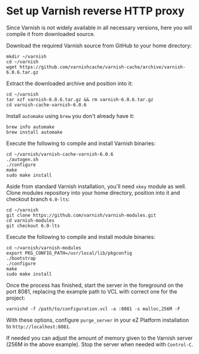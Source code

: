 # Set up Varnish reverse HTTP proxy

Since Varnish is not widely available in all necessary versions, here you will
compile it from downloaded source.

Download the required Varnish source from GitHub to your home directory:

```console
mkdir ~/varnish
cd ~/varnish
wget https://github.com/varnishcache/varnish-cache/archive/varnish-6.0.6.tar.gz
```

Extract the downloaded archive and position into it:

```console
cd ~/varnish
tar xzf varnish-6.0.6.tar.gz && rm varnish-6.0.6.tar.gz
cd varnish-cache-varnish-6.0.6
```

Install `automake` using `brew` you don't already have it:

```console
brew info automake
brew install automake
```

Execute the following to compile and install Varnish binaries:

```console
cd ~/varnish/varnish-cache-varnish-6.0.6
./autogen.sh
./configure
make
sudo make install
```

Aside from standard Varnish installation, you'll need `xkey` module as well.
Clone modules repository into your home directory, position into it and checkout
branch `6.0-lts`:

```console
cd ~/varnish
git clone https://github.com/varnish/varnish-modules.git
cd varnish-modules
git checkout 6.0-lts
```

Execute the following to compile and install module binaries:

```console
cd ~/varnish/varnish-modules
export PKG_CONFIG_PATH=/usr/local/lib/pkgconfig
./bootstrap
./configure
make
sudo make install
```

Once the process has finished, start the server in the foreground on the port
8081, replacing the example path to VCL with correct one for the project:

```console
varnishd -f /path/to/configuration.vcl -a :8081 -s malloc,256M -F
```

With these options, configure `purge_server` in your eZ Platform installation to
`http://localhost:8081`.

If needed you can adjust the amount of memory given to the Varnish server
(256M in the above example). Stop the server when needed with `Control-C`.
